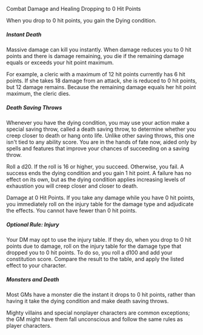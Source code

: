 Combat
Damage and Healing
Dropping to 0 Hit Points
        <p>
          When you drop to 0 hit points, you gain the Dying condition.
        </p>
        <h5>Instant Death</h5>
        <p>
          Massive damage can kill you instantly. When damage reduces you to 0 hit points and there is damage remaining, you die if the remaining damage equals or exceeds your hit point maximum.
        </p>
        <p>
          For example, a cleric with a maximum of 12 hit points currently has 6 hit points. If she takes 18 damage from an attack, she is reduced to 0 hit points, but 12 damage remains. Because the remaining damage equals her hit point maximum, the cleric dies.
        </p>
        <h5>Death Saving Throws</h5>
        <p>
          Whenever you have the dying condition, you may use your action make a special saving throw, called a death saving throw, to determine whether you creep closer to death or hang onto life. Unlike other saving throws, this one isn't tied to any ability score. You are in the hands of fate now, aided only by spells and features that improve your chances of succeeding on a saving throw.
        </p>
        <p>
          Roll a d20. If the roll is 16 or higher, you succeed. Otherwise, you fail. A success ends the dying condition and you gain 1 hit point. A failure has no effect on its own, but as the dying condition applies increasing levels of exhaustion you will creep closer and closer to death.
        </p>
        <p>
          Damage at 0 Hit Points. If you take any damage while you have 0 hit points, you immediately roll on the injury table for the damage type and adjudicate the effects. You cannot have fewer than 0 hit points.
        </p>
        <h5>Optional Rule: Injury</h5>
        <p>
          Your DM may opt to use the injury table. If they do, when you drop to 0 hit points due to damage, roll on the injury table for the damage type that dropped you to 0 hit points. To do so, you roll a d100 and add your constitution score. Compare the result to the table, and apply the listed effect to your character.
        </p>
        <h5>Monsters and Death</h5>
        <p>
          Most GMs have a monster die the instant it drops to 0 hit points, rather than having it take the dying condition and make death saving throws.
        </p>
        <p>
          Mighty villains and special nonplayer characters are common exceptions; the GM might have them fall unconscious and follow the same rules as player characters.
        </p>
